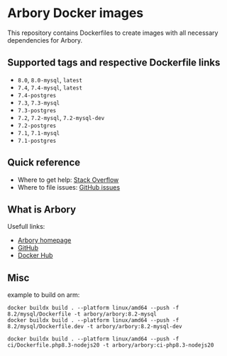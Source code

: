 # Arbory Docker images

This repository contains Dockerfiles to create images with all necessary
dependencies for Arbory.

## Supported tags and respective Dockerfile links

- `8.0`, `8.0-mysql`, `latest`
- `7.4`, `7.4-mysql`, `latest`
- `7.4-postgres`
- `7.3`, `7.3-mysql`
- `7.3-postgres`
- `7.2`, `7.2-mysql`, `7.2-mysql-dev`
- `7.2-postgres`
- `7.1`, `7.1-mysql`
- `7.1-postgres`

## Quick reference

- Where to get help: [Stack Overflow][stack_overflow_docker_tag]
- Where to file issues: [GitHub issues][github_issues]

[stack_overflow_docker_tag]: https://stackoverflow.com/questions/tagged/docker
[github_issues]: https://github.com/arbory/docker/issues
[github_pull_requests]: https://github.com/arbory/docker/pulls?q=is%3Apr+is%3Aclosed

## What is Arbory

Usefull links:

- [Arbory homepage][arbory_homepage]
- [GitHub][github_arbory_repo]
- [Docker Hub][docker_arbory_repo]

[arbory_homepage]: https://www.arborycms.com/
[github_arbory_repo]: https://github.com/arbory/arbory
[docker_arbory_repo]: https://hub.docker.com/r/arbory/arbory


## Misc

example to build on arm:
```
docker buildx build . --platform linux/amd64 --push -f 8.2/mysql/Dockerfile -t arbory/arbory:8.2-mysql
docker buildx build . --platform linux/amd64 --push -f 8.2/mysql/Dockerfile.dev -t arbory/arbory:8.2-mysql-dev

docker buildx build . --platform linux/amd64 --push -f ci/Dockerfile.php8.3-nodejs20 -t arbory/arbory:ci-php8.3-nodejs20
```
